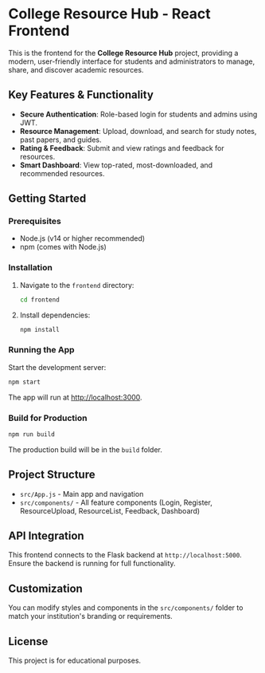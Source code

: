 
# College Resource Hub - React Frontend

This is the frontend for the **College Resource Hub** project, providing a modern, user-friendly interface for students and administrators to manage, share, and discover academic resources.

## Key Features & Functionality

- **Secure Authentication**: Role-based login for students and admins using JWT.
- **Resource Management**: Upload, download, and search for study notes, past papers, and guides.
- **Rating & Feedback**: Submit and view ratings and feedback for resources.
- **Smart Dashboard**: View top-rated, most-downloaded, and recommended resources.

## Getting Started

### Prerequisites
- Node.js (v14 or higher recommended)
- npm (comes with Node.js)

### Installation
1. Navigate to the `frontend` directory:
	```bash
	cd frontend
	```
2. Install dependencies:
	```bash
	npm install
	```

### Running the App
Start the development server:
```bash
npm start
```
The app will run at [http://localhost:3000](http://localhost:3000).

### Build for Production
```bash
npm run build
```
The production build will be in the `build` folder.

## Project Structure

- `src/App.js` - Main app and navigation
- `src/components/` - All feature components (Login, Register, ResourceUpload, ResourceList, Feedback, Dashboard)

## API Integration

This frontend connects to the Flask backend at `http://localhost:5000`. Ensure the backend is running for full functionality.

## Customization

You can modify styles and components in the `src/components/` folder to match your institution's branding or requirements.

## License

This project is for educational purposes.
